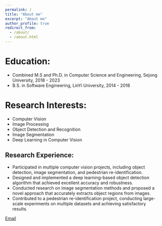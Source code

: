 ```yaml
---
permalink: /
title: "About me"
excerpt: "About me"
author_profile: true
redirect_from: 
  - /about/
  - /about.html
---
```


Education:
======
- Combined M.S and Ph.D. in Computer Science and Engineering, Sejong University, 2018 - 2023
- B.S. in Software Engineering, LinYi University, 2014 - 2018

Research Interests:
======
- Computer Vision
- Image Processing
- Object Detection and Recognition
- Image Segmentation
- Deep Learning in Computer Vision

Research Experience:
------
- Participated in multiple computer vision projects, including object detection, image segmentation, and pedestrian re-identification.
- Designed and implemented a deep learning-based object detection algorithm that achieved excellent accuracy and robustness.
- Conducted research on image segmentation methods and proposed a novel approach that accurately extracts object regions from images.
- Contributed to a pedestrian re-identification project, conducting large-scale experiments on multiple datasets and achieving satisfactory results.

[Email](mailto:a1106452043@gmail.com)
